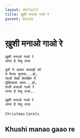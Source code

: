 ```yaml
---
layout: default
title: ख़ुशी मनाओ गाओ रे
parent: Hindi
---
```

# ख़ुशी मनाओ गाओ रे
```
ख़ुशी मनाओ गाओ रे
जन्मा है येसु राजा

दूतों ने आकर चरवाहों को
ये पैगाम सुनाया...हो,
जाओ देखो बेतलेहेम में
मुक्तिदाता आया...हो,
ताली बजाओ गाओ रे
जन्मा है येसु राजा..

ख़ुशी मनाओ गाओ रे
जन्मा है येसु राजा
```
`Christmas` `Carols`

## Khushi manao gaao re